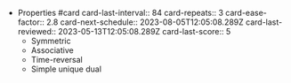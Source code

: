 - Properties #card
  card-last-interval:: 84
  card-repeats:: 3
  card-ease-factor:: 2.8
  card-next-schedule:: 2023-08-05T12:05:08.289Z
  card-last-reviewed:: 2023-05-13T12:05:08.289Z
  card-last-score:: 5
	- Symmetric
	- Associative
	- Time-reversal
	- Simple unique dual